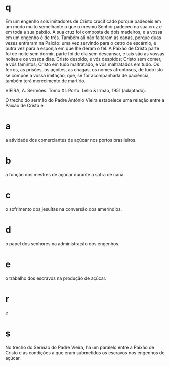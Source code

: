 # q
Em um engenho sois imitadores de Cristo crucificado porque padeceis em um modo muito semelhante o que o mesmo Senhor padeceu na sua cruz e em toda a sua paixão. A sua cruz foi composta de dois madeiros, e a vossa em um engenho é de três. Também ali não faltaram as canas, porque duas vezes entraram na Paixão: uma vez servindo para o cetro de escárnio, e outra vez para a esponja em que lhe deram o fel. A Paixão de Cristo parte foi de noite sem dormir, parte foi de dia sem descansar, e tais são as vossas noites e os vossos dias. Cristo despido, e vós despidos; Cristo sem comer, e vós famintos; Cristo em tudo maltratado, e vós maltratados em tudo. Os ferros, as prisões, os açoites, as chagas, os nomes afrontosos, de tudo isto se compõe a vossa imitação, que, se for acompanhada de paciência, também terá merecimento de martírio.

VIEIRA, A. Sermões. Tomo XI. Porto: Lello & Irmão, 1951 (adaptado).

O trecho do sermão do Padre Antônio Vieira estabelece uma relação entre a Paixão de Cristo e

# a
a atividade dos comerciantes de açúcar nos portos brasileiros.

# b
a função dos mestres de açúcar durante a safra de cana.

# c
o sofrimento dos jesuítas na conversão dos ameríndios.

# d
o papel dos senhores na administração dos engenhos.

# e
o trabalho dos escravos na produção de açúcar.

# r
e

# s
No trecho do Sermão do Padre Vieira, há um paralelo entre a Paixão de Cristo e as condições a que eram submetidos os escravos nos engenhos de açúcar.

